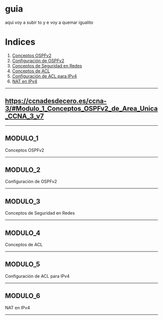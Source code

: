# guia
aqui voy a subir to y e voy a quemar igualito 
# Indices

1. [Conceptos OSPFv2](#MODULO_1)
2. [Configuración de OSPFv2](#MODULO_2)
3. [Conceptos de Seguridad en Redes](#MODULO_3)
4. [Conceptos de ACL](#MODULO_4)
5. [Configuración de ACL para IPv4](#MODULO_5)
6. [NAT en IPv4](#MODULO_6)


---
## https://ccnadesdecero.es/ccna-3/#Modulo_1_Conceptos_OSPFv2_de_Area_Unica_CCNA_3_v7
---

## MODULO_1
Conceptos OSPFv2


---

## MODULO_2
Configuración de OSPFv2

---
## MODULO_3
Conceptos de Seguridad en Redes


---
## MODULO_4
Conceptos de ACL

---
## MODULO_5
Configuración de ACL para IPv4

---
## MODULO_6
NAT en IPv4

---
